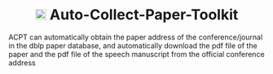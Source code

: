 <h1 align="center"><img src="./icon/32x32.png" height="21px" alt=""> Auto-Collect-Paper-Toolkit </h1>
ACPT can automatically obtain the paper address of the conference/journal in the dblp paper database, and automatically download the pdf file of the paper and the pdf file of the speech manuscript from the official conference address

